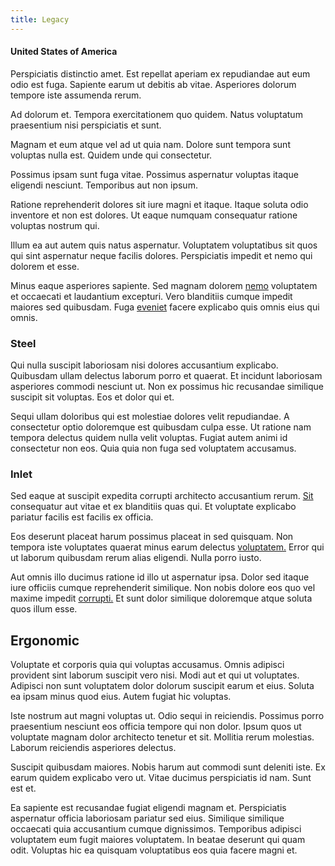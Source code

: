 ```yaml
---
title: Legacy
---
```


#### United States of America

Perspiciatis distinctio amet. Est repellat aperiam ex repudiandae aut eum odio est fuga. Sapiente earum ut debitis ab vitae. Asperiores dolorum tempore iste assumenda rerum.

Ad dolorum et. Tempora exercitationem quo quidem. Natus voluptatum praesentium nisi perspiciatis et sunt.

Magnam et eum atque vel ad ut quia nam. Dolore sunt tempora sunt voluptas nulla est. Quidem unde qui consectetur.

Possimus ipsam sunt fuga vitae. Possimus aspernatur voluptas itaque eligendi nesciunt. Temporibus aut non ipsum.

Ratione reprehenderit dolores sit iure magni et itaque. Itaque soluta odio inventore et non est dolores. Ut eaque numquam consequatur ratione voluptas nostrum qui.

Illum ea aut autem quis natus aspernatur. Voluptatem voluptatibus sit quos qui sint aspernatur neque facilis dolores. Perspiciatis impedit et nemo qui dolorem et esse.

Minus eaque asperiores sapiente. Sed magnam dolorem [nemo](/consequatur/architecto/specialist_direct.md) voluptatem et occaecati et laudantium excepturi. Vero blanditiis cumque impedit maiores sed quibusdam. Fuga [eveniet](/dolore/et/rial_omani_organized.md) facere explicabo quis omnis eius qui omnis.

### Steel

Qui nulla suscipit laboriosam nisi dolores accusantium explicabo. Quibusdam ullam delectus laborum porro et quaerat. Et incidunt laboriosam asperiores commodi nesciunt ut. Non ex possimus hic recusandae similique suscipit sit voluptas. Eos et dolor qui et.

Sequi ullam doloribus qui est molestiae dolores velit repudiandae. A consectetur optio doloremque est quibusdam culpa esse. Ut ratione nam tempora delectus quidem nulla velit voluptas. Fugiat autem animi id consectetur non eos. Quia quia non fuga sed voluptatem accusamus.

### Inlet

Sed eaque at suscipit expedita corrupti architecto accusantium rerum. [Sit](/facere/temporibus/adipisci/b2b_buckinghamshire.md) consequatur aut vitae et ex blanditiis quas qui. Et voluptate explicabo pariatur facilis est facilis ex officia.

Eos deserunt placeat harum possimus placeat in sed quisquam. Non tempora iste voluptates quaerat minus earum delectus [voluptatem.](/earum/et/road_fantastic.md) Error qui ut laborum quibusdam rerum alias eligendi. Nulla porro iusto.

Aut omnis illo ducimus ratione id illo ut aspernatur ipsa. Dolor sed itaque iure officiis cumque reprehenderit similique. Non nobis dolore eos quo vel maxime impedit [corrupti.](/consequatur/ipsam/circuit_rubber.md) Et sunt dolor similique doloremque atque soluta quos illum esse.

## Ergonomic

Voluptate et corporis quia qui voluptas accusamus. Omnis adipisci provident sint laborum suscipit vero nisi. Modi aut et qui ut voluptates. Adipisci non sunt voluptatem dolor dolorum suscipit earum et eius. Soluta ea ipsam minus quod eius. Autem fugiat hic voluptas.

Iste nostrum aut magni voluptas ut. Odio sequi in reiciendis. Possimus porro praesentium nesciunt eos officia tempore qui non dolor. Ipsum quos ut voluptate magnam dolor architecto tenetur et sit. Mollitia rerum molestias. Laborum reiciendis asperiores delectus.

Suscipit quibusdam maiores. Nobis harum aut commodi sunt deleniti iste. Ex earum quidem explicabo vero ut. Vitae ducimus perspiciatis id nam. Sunt est et.

Ea sapiente est recusandae fugiat eligendi magnam et. Perspiciatis aspernatur officia laboriosam pariatur sed eius. Similique similique occaecati quia accusantium cumque dignissimos. Temporibus adipisci voluptatem eum fugit maiores voluptatem. In beatae deserunt qui quam odit. Voluptas hic ea quisquam voluptatibus eos quia facere magni et.
